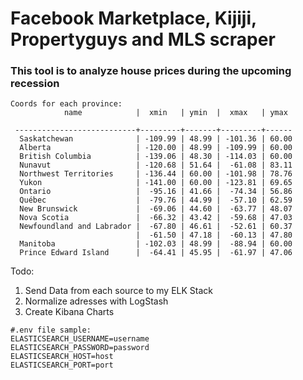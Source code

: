 # Facebook Marketplace, Kijiji, Propertyguys and MLS scraper #
### This tool is to analyze house prices during the upcoming recession ###
```
Coords for each province:
            name            |  xmin   | ymin  |  xmax   | ymax

 ---------------------------+---------+-------+---------+------
  Saskatchewan              | -109.99 | 48.99 | -101.36 | 60.00
  Alberta                   | -120.00 | 48.99 | -109.99 | 60.00
  British Columbia          | -139.06 | 48.30 | -114.03 | 60.00
  Nunavut                   | -120.68 | 51.64 |  -61.08 | 83.11
  Northwest Territories     | -136.44 | 60.00 | -101.98 | 78.76
  Yukon                     | -141.00 | 60.00 | -123.81 | 69.65
  Ontario                   |  -95.16 | 41.66 |  -74.34 | 56.86
  Québec                    |  -79.76 | 44.99 |  -57.10 | 62.59
  New Brunswick             |  -69.06 | 44.60 |  -63.77 | 48.07
  Nova Scotia               |  -66.32 | 43.42 |  -59.68 | 47.03
  Newfoundland and Labrador |  -67.80 | 46.61 |  -52.61 | 60.37
                            |  -61.50 | 47.18 |  -60.13 | 47.80
  Manitoba                  | -102.03 | 48.99 |  -88.94 | 60.00
  Prince Edward Island      |  -64.41 | 45.95 |  -61.97 | 47.06
```
Todo:
1. Send Data from each source to my ELK Stack
2. Normalize adresses with LogStash
3. Create Kibana Charts

```
#.env file sample:
ELASTICSEARCH_USERNAME=username
ELASTICSEARCH_PASSWORD=password
ELASTICSEARCH_HOST=host
ELASTICSEARCH_PORT=port

````
